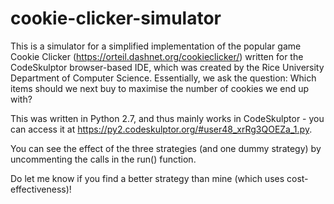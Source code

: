 # cookie-clicker-simulator

This is a simulator for a simplified implementation of the popular game Cookie Clicker (https://orteil.dashnet.org/cookieclicker/) written for the CodeSkulptor browser-based IDE, which was created by the Rice University Department of Computer Science. Essentially, we ask the question: Which items should we next buy to maximise the number of cookies we end up with?

This was written in Python 2.7, and thus mainly works in CodeSkulptor - you can access it at https://py2.codeskulptor.org/#user48_xrRg3QOEZa_1.py.

You can see the effect of the three strategies (and one dummy strategy) by uncommenting the calls in the run() function.

Do let me know if you find a better strategy than mine (which uses cost-effectiveness)!

